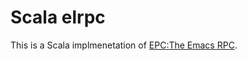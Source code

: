 # Scala elrpc

This is a Scala implmenetation of [EPC:The Emacs RPC](https://github.com/kiwanami/emacs-epc).

